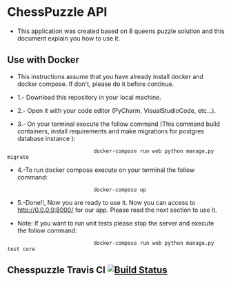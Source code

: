 # ChessPuzzle API

- This application was created based on 8 queens puzzle solution and this document explain you how to use it.

## Use with Docker 

- This instructions assume that you have already install docker and docker compose. If don't, please do it before continue.

-   1.- Download this repository in your local machine.
    
-   2.- Open it with your code editor (PyCharm, VisualStudioCode, etc...).
    
-   3.- On your terminal execute the  follow command (This command build containers, install requirements and make migrations for postgres database instance ):
```
                            docker-compose run web python manage.py migrate
```  
-   4.-To run docker compose execute on your terminal the follow command:
```
                            docker-compose up
```  

-   5.-Done!!, Now you are ready to use it. Now you can access to  http://0.0.0.0:8000/ for our app. Please read the next section to use it.

- Note: If you want to run unit tests please stop the server and execute the follow command:
```
                            docker-compose run web python manage.py test core
``` 

## Chesspuzzle Travis CI [![Build Status](https://travis-ci.com/NeOneSoft/Chess_puzzleAPI.svg?branch=master)](https://travis-ci.com/NeOneSoft/Chess_puzzleAPI)   